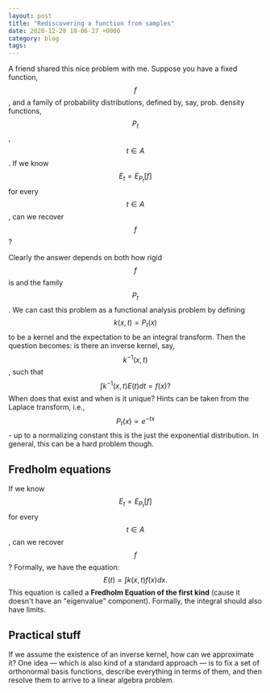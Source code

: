 ```yaml
---
layout: post
title: "Rediscovering a function from samples"
date: 2020-12-28 18-06-27 +0000
category: blog
tags: 
---
```



A friend shared this nice problem with me. Suppose you have a fixed function, $$f$$, and a family of probability distributions, defined by, say, prob. density functions, $$P_t$$, $$t \in A$$. If we know $$E_t=E_{P_t}[f]$$ for every $$t\in A$$, can we recover $$f$$?

Clearly the answer depends on both how rigid $$f$$ is and the family $$P_t$$. We can cast this problem as a functional analysis problem by defining $$k(x,t)=P_t(x)$$ to be a kernel and the expectation to be an integral transform. Then the question becomes: is there an inverse kernel, say, $$k^{-1}(x,t)$$, such that
$$
\int k^{-1}(x,t)E(t)dt=f(x)?
$$
When does that exist and when is it unique? Hints can be taken from the Laplace transform, i.e., $$P_t(x)\propto e^{-tx}$$ - up to a normalizing constant this is the just the exponential distribution. In general, this can be a hard problem though. 



## Fredholm equations

If we know $$E_t=E_{P_t}[f]$$ for every $$t\in A$$, can we recover $$f$$? Formally, we have the equation:
$$
E(t)=\int k(x,t)f(x)dx.
$$
This equation is called a **Fredholm Equation of the first kind** (cause it doesn't have an "eigenvalue" component). Formally, the integral should also have limits. 



## Practical stuff

If we assume the existence of an inverse kernel, how can we approximate it? One idea — which is also kind of a standard approach — is to fix a set of orthonormal basis functions, describe everything in terms of them, and then resolve them to arrive to a linear algebra problem. 
